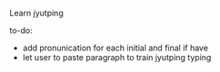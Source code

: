 Learn jyutping 

to-do: 
- add pronunication for each initial and final if have
- let user to paste paragraph to train jyutping typing
 